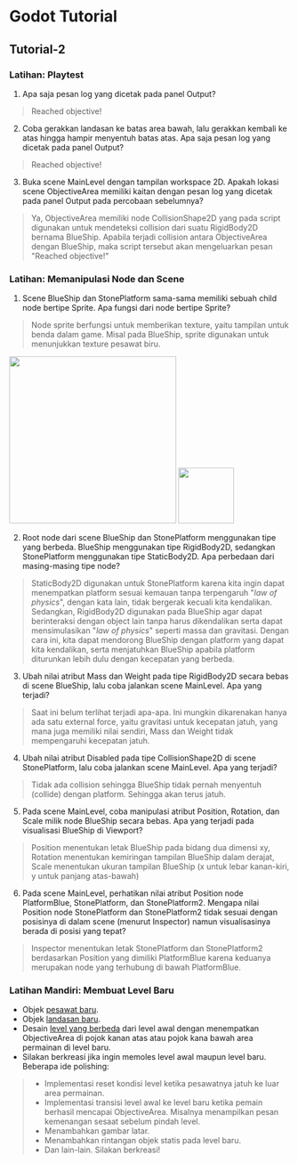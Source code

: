 # Godot Tutorial
## Tutorial-2
### Latihan: Playtest
1. Apa saja pesan log yang dicetak pada panel Output?
> Reached objective!
2. Coba gerakkan landasan ke batas area bawah, lalu gerakkan kembali ke atas hingga hampir menyentuh batas atas. Apa saja pesan log yang dicetak pada panel Output?
> Reached objective!
3. Buka scene MainLevel dengan tampilan workspace 2D. Apakah lokasi scene ObjectiveArea memiliki kaitan dengan pesan log yang dicetak pada panel Output pada percobaan sebelumnya?
> Ya, ObjectiveArea memiliki node CollisionShape2D yang pada script digunakan untuk mendeteksi collision dari suatu RigidBody2D bernama BlueShip. Apabila terjadi collision antara ObjectiveArea dengan BlueShip, maka script tersebut akan mengeluarkan pesan "Reached objective!"
### Latihan: Memanipulasi Node dan Scene
1. Scene BlueShip dan StonePlatform sama-sama memiliki sebuah child node bertipe Sprite. Apa fungsi dari node bertipe Sprite?
> Node sprite berfungsi untuk memberikan texture, yaitu tampilan untuk benda dalam game. Misal pada BlueShip, sprite digunakan untuk menunjukkan texture pesawat biru.

<img src='https://github.com/AryaDK153/godot-tutorial-init/assets/112199564/53002779-9186-4f0a-8242-db1fa1098605' width='300'>
<img src='https://github.com/AryaDK153/godot-tutorial-init/assets/112199564/f5576da7-a76b-47e9-95dc-ed1014a4a0a2' width='100'>

2. Root node dari scene BlueShip dan StonePlatform menggunakan tipe yang berbeda. BlueShip menggunakan tipe RigidBody2D, sedangkan StonePlatform menggunakan tipe StaticBody2D. Apa perbedaan dari masing-masing tipe node?
> StaticBody2D digunakan untuk StonePlatform karena kita ingin dapat menempatkan platform sesuai kemauan tanpa terpengaruh "_law of physics_", dengan kata lain, tidak bergerak kecuali kita kendalikan. Sedangkan, RigidBody2D digunakan pada BlueShip agar dapat berinteraksi dengan object lain tanpa harus dikendalikan  serta dapat mensimulasikan "_law of physics_" seperti massa dan gravitasi. Dengan cara ini, kita dapat mendorong BlueShip dengan platform yang dapat kita kendalikan, serta menjatuhkan BlueShip apabila platform diturunkan lebih dulu dengan kecepatan yang berbeda.
3. Ubah nilai atribut Mass dan Weight pada tipe RigidBody2D secara bebas di scene BlueShip, lalu coba jalankan scene MainLevel. Apa yang terjadi?
> Saat ini belum terlihat terjadi apa-apa. Ini mungkin dikarenakan hanya ada satu external force, yaitu gravitasi untuk kecepatan jatuh, yang mana juga memiliki nilai sendiri, Mass dan Weight tidak mempengaruhi kecepatan jatuh.
4. Ubah nilai atribut Disabled pada tipe CollisionShape2D di scene StonePlatform, lalu coba jalankan scene MainLevel. Apa yang terjadi?
> Tidak ada collision sehingga BlueShip tidak pernah menyentuh (collide) dengan platform. Sehingga akan terus jatuh.
5. Pada scene MainLevel, coba manipulasi atribut Position, Rotation, dan Scale milik node BlueShip secara bebas. Apa yang terjadi pada visualisasi BlueShip di Viewport?
> Position menentukan letak BlueShip pada bidang dua dimensi xy, Rotation menentukan kemiringan tampilan BlueShip dalam derajat, Scale menentukan ukuran tampilan BlueShip (x untuk lebar kanan-kiri, y untuk panjang atas-bawah)
6. Pada scene MainLevel, perhatikan nilai atribut Position node PlatformBlue, StonePlatform, dan StonePlatform2. Mengapa nilai Position node StonePlatform dan StonePlatform2 tidak sesuai dengan posisinya di dalam scene (menurut Inspector) namun visualisasinya berada di posisi yang tepat?
> Inspector menentukan letak StonePlatform dan StonePlatform2 berdasarkan Position yang dimiliki PlatformBlue karena keduanya merupakan node yang terhubung di bawah PlatformBlue.
### Latihan Mandiri: Membuat Level Baru
- Objek [pesawat baru](assets/playerShip2_DShip.png).
- Objek [landasan baru](assets/pad.png).
- Desain [level yang berbeda](scenes/Level2.tscn) dari level awal dengan menempatkan ObjectiveArea di pojok kanan atas atau pojok kana bawah area permainan di level baru.
- Silakan berkreasi jika ingin memoles level awal maupun level baru. Beberapa ide polishing:
> - Implementasi reset kondisi level ketika pesawatnya jatuh ke luar area permainan.
> - Implementasi transisi level awal ke level baru ketika pemain berhasil mencapai ObjectiveArea. Misalnya menampilkan pesan kemenangan sesaat sebelum pindah level.
> - Menambahkan gambar latar.
> - Menambahkan rintangan objek statis pada level baru.
> - Dan lain-lain. Silakan berkreasi!
